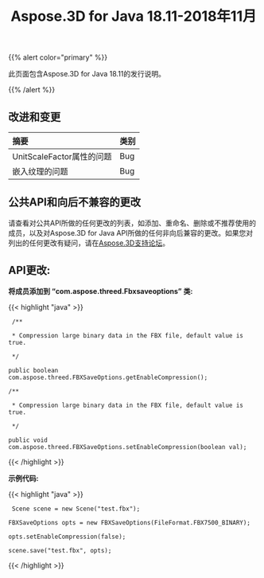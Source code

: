 ﻿---
title: Aspose.3D for Java 18.11-2018年11月
type: docs
weight: 20
url: /zh/java/aspose-3d-for-java-18-11-november-2018/
---
{{% alert color="primary" %}} 

此页面包含Aspose.3D for Java 18.11的发行说明。

{{% /alert %}} 
## **改进和变更**


|**摘要**|**类别**|
|:- |:- |
|UnitScaleFactor属性的问题|Bug|
|嵌入纹理的问题|Bug|

## **公共API和向后不兼容的更改**
请查看对公共API所做的任何更改的列表，如添加、重命名、删除或不推荐使用的成员，以及对Aspose.3D for Java API所做的任何非向后兼容的更改。如果您对列出的任何更改有疑问，请在[Aspose.3D支持论坛](https://forum.aspose.com/c/3d)。

## **API更改:**

**将成员添加到 “com.aspose.threed.Fbxsaveoptions” 类:**

{{< highlight "java" >}}

     /**

     * Compression large binary data in the FBX file, default value is true.

     */

    public boolean com.aspose.threed.FBXSaveOptions.getEnableCompression();

    /**

     * Compression large binary data in the FBX file, default value is true.

     */

    public void com.aspose.threed.FBXSaveOptions.setEnableCompression(boolean val);

{{< /highlight >}}





**示例代码:**

{{< highlight "java" >}}

     Scene scene = new Scene("test.fbx");

    FBXSaveOptions opts = new FBXSaveOptions(FileFormat.FBX7500_BINARY);

    opts.setEnableCompression(false);

    scene.save("test.fbx", opts);

{{< /highlight >}}
